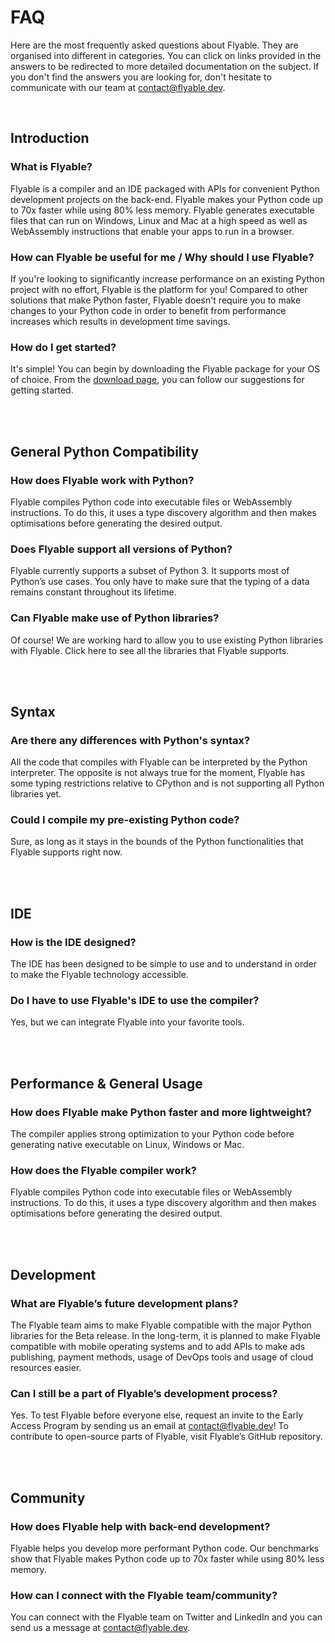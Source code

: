 # FAQ

Here are the most frequently asked questions about Flyable. They are organised into different in categories. 
You can click on links provided in the answers to be redirected to more detailed documentation on the subject. 
If you don't find the answers you are looking for, don't hesitate to communicate with our team at contact@flyable.dev.

<br />

## Introduction

### What is Flyable?

Flyable is a compiler and an IDE packaged with APIs for convenient Python development projects on the back-end.
Flyable makes your Python code up to 70x faster while using 80% less memory.
Flyable generates executable files that can run on Windows, Linux and Mac at a high speed as well as WebAssembly 
instructions that enable your apps to run in a browser.

### How can Flyable be useful for me / Why should I use Flyable?

If you're looking to significantly increase performance on an existing Python project with no effort, 
Flyable is the platform for you! Compared to other solutions that make Python faster, 
Flyable doesn't require you to make changes to your Python code in order to benefit from performance increases 
which results in development time savings.

### How do I get started?

It's simple! You can begin by downloading the Flyable package for your OS of choice. 
From the [download page](get-started.md#_1-install), you can follow our suggestions for getting started.

<br />
<br />

## General Python Compatibility

### How does Flyable work with Python?

Flyable compiles Python code into executable files or WebAssembly instructions. 
To do this, it uses a type discovery algorithm and then makes optimisations before generating the desired output.

### Does Flyable support all versions of Python?

Flyable currently supports a subset of Python 3. It supports most of Python’s use cases. 
You only have to make sure that the typing of a data remains constant throughout its lifetime.

### Can Flyable make use of Python libraries?

Of course! We are working hard to allow you to use existing Python libraries with Flyable. 
Click here to see all the libraries that Flyable supports.

<br />
<br />

## Syntax

### Are there any differences with Python's syntax?

All the code that compiles with Flyable can be interpreted by the Python interpreter. 
The opposite is not always true for the moment, Flyable has some typing restrictions relative to CPython and is not 
supporting all Python libraries yet.

### Could I compile my pre-existing Python code?

Sure, as long as it stays in the bounds of the Python functionalities that Flyable supports right now.

<br />
<br />

## IDE

### How is the IDE designed?

The IDE has been designed to be simple to use and to understand in order to make the Flyable technology 
accessible.

### Do I have to use Flyable's IDE to use the compiler?

Yes, but we can integrate Flyable into your favorite tools.

<br />
<br />

## Performance & General Usage

### How does Flyable make Python faster and more lightweight?

The compiler applies strong optimization to your Python code before generating native executable on Linux, Windows or Mac.

### How does the Flyable compiler work?

Flyable compiles Python code into executable files or WebAssembly instructions. 
To do this, it uses a type discovery algorithm and then makes optimisations before generating the desired output.

<br />
<br />

## Development

### What are Flyable’s future development plans?

The Flyable team aims to make Flyable compatible with the major Python libraries for the Beta release. In the long-term, it is planned to make Flyable compatible with mobile operating systems and to add APIs to make ads publishing, payment methods, usage of DevOps tools and usage of cloud resources easier.

### Can I still be a part of Flyable’s development process?

Yes. To test Flyable before everyone else, request an invite to the Early Access Program by sending us an email at contact@flyable.dev! To contribute to open-source parts of Flyable, visit Flyable’s GitHub repository.

<br />
<br />

## Community

### How does Flyable help with back-end development?

Flyable helps you develop more performant Python code. Our benchmarks show that Flyable makes Python code up to 70x faster while using 80% less memory. 

### How can I connect with the Flyable team/community?

You can connect with the Flyable team on Twitter and LinkedIn and you can send us a message at contact@flyable.dev. 

